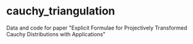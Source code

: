 # cauchy_triangulation
Data and code for paper "Explicit Formulae for Projectively Transformed Cauchy Distributions with Applications"
